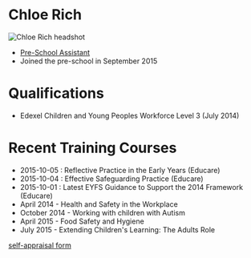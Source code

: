 # Chloe Rich #

<img src="/images/staff/preschool_background/Chloe_Rich-500px.JPG" alt="Chloe Rich headshot" class="staff_photo" />

* [Pre-School Assistant](/staff/20131111-Job_Description-Pre-school_Assistant.pdf)
* Joined the pre-school in September 2015

# Qualifications #

* Edexel Children and Young Peoples Workforce Level 3 (July 2014)

# Recent Training Courses #

* 2015-10-05 : Reflective Practice in the Early Years (Educare)
* 2015-10-04 : Effective Safeguarding Practice (Educare)
* 2015-10-01 : Latest EYFS Guidance to Support the 2014 Framework (Educare)
* April 2014 - Health and Safety in the Workplace
* October 2014 - Working with children with Autism
* April 2015 - Food Safety and Hygiene
* July 2015 - Extending Children's Learning: The Adults Role


[self-appraisal form](20160212-Appraisal_Form-Pre_School_Assistant-Chloe_Rich.pdf)
